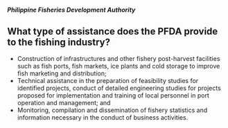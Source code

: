 ##### Philippine Fisheries Development Authority

## What type of assistance does the PFDA provide to the fishing industry?


 - Construction of infrastructures and other fishery post-harvest facilities such as fish ports, fish markets, ice plants and cold storage to improve fish marketing and distribution;
 - Technical assistance in the preparation of feasibility studies for identified projects, conduct of detailed engineering studies for projects proposed for implementation and training of local personnel in port operation and management; and
 - Monitoring, compilation and dissemination of fishery statistics and information necessary in the conduct of business activities.
